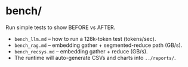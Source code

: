 # bench/

Run simple tests to show BEFORE vs AFTER.

- `bench_llm.md` – how to run a 128k-token test (tokens/sec).
- `bench_rag.md` – embedding gather + segmented-reduce path (GB/s).
- `bench_recsys.md` – embedding gather + reduce (GB/s).
- The runtime will auto-generate CSVs and charts into `../reports/`.
